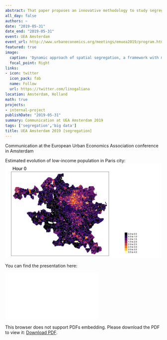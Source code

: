 ```yaml
---
abstract: That paper proposes an innovative methodology to study segregation dynamics at fine spatial and temporal granularity for both low- and high-income groups. We build infra-day segregation indexes using individual geocoded position records from anonymized mobile phone data. We adopt a Monte-Carlo procedure to estimate phone users' likelihood of belonging to low- or high-income groups. We estimate infra-day segregation indexes by taking into account co-presence at 500x500 meters cells. We propose robustness checks and compare results with residential segregation indexes derived from tax data. 
all_day: false
authors: ~
date: "2019-05-31"
date_end: "2019-05-31"
event: UEA Amsterdam
event_url: http://www.urbaneconomics.org/meetings/emuea2019/program.html
featured: true
image:
  caption: 'Dynamic approach of spatial segregation, a framework with mobile phone data'
  focal_point: Right
links:
- icon: twitter
  icon_pack: fab
  name: Follow
  url: https://twitter.com/linogaliana
location: Amsterdam, Holland
math: true
projects:
- internal-project
publishDate: "2019-05-31"
summary: Communication at UEA Amsterdam 2019
tags: ['segregation','big data']
title: UEA Amsterdam 2019 [segregation]
---
```


<!---------
To link slides into YAML header
slides: /img/uea2019/uea2019.pdf
---------->

Communication at the European Urban Economics Association conference in Amsterdam

Estimated evolution of low-income population in Paris city:
![](./gif_Paris.gif)

You can find the presentation here: 

<object data="/pdf/uea2019/uea2019.pdf" type="application/pdf" width="700px" height="700px">
    <embed src="/pdf/uea2019/uea2019.pdf">
        <p>This browser does not support PDFs embedding. Please download the PDF to view it: <a href="/pdf/uea2019/uea2019.pdf">Download PDF</a>.</p>
    </embed>
</object>



<!-----------
url_code: ""
url_pdf: ""
url_slides: ""
url_video: ""

{{% callout note %}}
Click on the **Slides** button above to view the built-in slides feature.
{{% /callout %}}

Slides can be added in a few ways:

- **Create** slides using Academic's [*Slides*](https://sourcethemes.com/academic/docs/managing-content/#create-slides) feature and link using `slides` parameter in the front matter of the talk file
- **Upload** an existing slide deck to `static/` and link using `url_slides` parameter in the front matter of the talk file
- **Embed** your slides (e.g. Google Slides) or presentation video on this page using [shortcodes](https://sourcethemes.com/academic/docs/writing-markdown-latex/).

Further talk details can easily be added to this page using *Markdown* and $\rm \LaTeX$ math code.
--------------->
